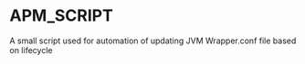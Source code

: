 # APM_SCRIPT
A small script used for automation of updating JVM Wrapper.conf file based on lifecycle

